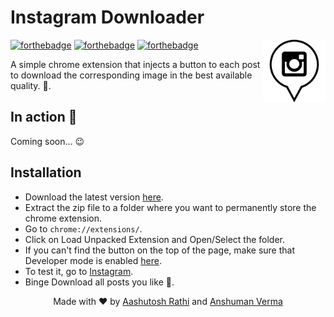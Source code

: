 # Instagram Downloader

[<img src="img/icon-128x128.png" align="right" width="100">](https://github.com/aashutoshrathi/Insta-Downloader-Extension)

[![forthebadge](http://forthebadge.com/images/badges/built-with-love.svg)](http://forthebadge.com)
[![forthebadge](http://forthebadge.com/images/badges/uses-js.svg)](http://forthebadge.com)
[![forthebadge](http://forthebadge.com/images/badges/makes-people-smile.svg)](http://forthebadge.com)

A simple chrome extension that injects a button to each post to download the corresponding image in the best available quality. :tada:.


## In action :movie_camera:

Coming soon... :wink:

## Installation

 - Download the latest version [here](https://github.com/aashutoshrathi/Insta-Downloader-Extension/archive/master.zip).
 - Extract the zip file to a folder where you want to permanently store the chrome extension.
 - Go to `chrome://extensions/`.
 - Click on Load Unpacked Extension and Open/Select the folder.
 - If you can't find the button on the top of the page, make sure that Developer mode is enabled [here](https://developer.chrome.com/extensions/faq#faq-dev-01).
 - To test it, go to [Instagram](https://www.instagram.com).
 - Binge Download all posts you like :rocket:.



<p align="center"> Made with ❤ by <a href="https://github.com/aashutoshrathi">Aashutosh Rathi</a> and <a href="https://github.com/anshumanv">Anshuman Verma</a> </p>